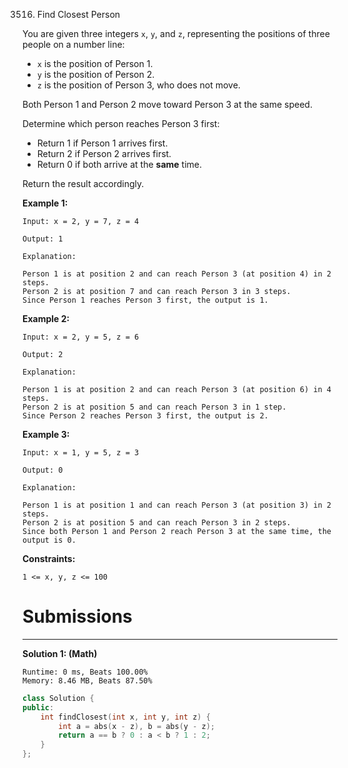 3516. Find Closest Person

You are given three integers `x`, `y`, and `z`, representing the positions of three people on a number line:

* `x` is the position of Person 1.
* `y` is the position of Person 2.
* `z` is the position of Person 3, who does not move.

Both Person 1 and Person 2 move toward Person 3 at the same speed.

Determine which person reaches Person 3 first:

* Return 1 if Person 1 arrives first.
* Return 2 if Person 2 arrives first.
* Return 0 if both arrive at the **same** time.

Return the result accordingly.

 

**Example 1:**
```
Input: x = 2, y = 7, z = 4

Output: 1

Explanation:

Person 1 is at position 2 and can reach Person 3 (at position 4) in 2 steps.
Person 2 is at position 7 and can reach Person 3 in 3 steps.
Since Person 1 reaches Person 3 first, the output is 1.
```

**Example 2:**
```
Input: x = 2, y = 5, z = 6

Output: 2

Explanation:

Person 1 is at position 2 and can reach Person 3 (at position 6) in 4 steps.
Person 2 is at position 5 and can reach Person 3 in 1 step.
Since Person 2 reaches Person 3 first, the output is 2.
```

**Example 3:**
```
Input: x = 1, y = 5, z = 3

Output: 0

Explanation:

Person 1 is at position 1 and can reach Person 3 (at position 3) in 2 steps.
Person 2 is at position 5 and can reach Person 3 in 2 steps.
Since both Person 1 and Person 2 reach Person 3 at the same time, the output is 0.
```
 

**Constraints:**

`1 <= x, y, z <= 100`

# Submissions
---
**Solution 1: (Math)**
```
Runtime: 0 ms, Beats 100.00%
Memory: 8.46 MB, Beats 87.50%
```
```c++
class Solution {
public:
    int findClosest(int x, int y, int z) {
        int a = abs(x - z), b = abs(y - z);
        return a == b ? 0 : a < b ? 1 : 2;
    }
};
```
